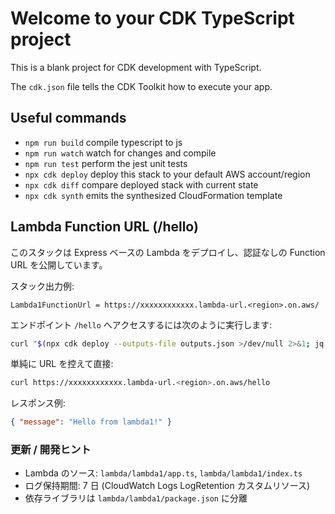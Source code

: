 # Welcome to your CDK TypeScript project

This is a blank project for CDK development with TypeScript.

The `cdk.json` file tells the CDK Toolkit how to execute your app.

## Useful commands

- `npm run build` compile typescript to js
- `npm run watch` watch for changes and compile
- `npm run test` perform the jest unit tests
- `npx cdk deploy` deploy this stack to your default AWS account/region
- `npx cdk diff` compare deployed stack with current state
- `npx cdk synth` emits the synthesized CloudFormation template

## Lambda Function URL (/hello)

このスタックは Express ベースの Lambda をデプロイし、認証なしの Function URL を公開しています。

スタック出力例:

```
Lambda1FunctionUrl = https://xxxxxxxxxxxx.lambda-url.<region>.on.aws/
```

エンドポイント `/hello` へアクセスするには次のように実行します:

```bash
curl "$(npx cdk deploy --outputs-file outputs.json >/dev/null 2>&1; jq -r '.CdkLambdaUrls1Stack.Lambda1FunctionUrl' outputs.json)/hello"
```

単純に URL を控えて直接:

```bash
curl https://xxxxxxxxxxxx.lambda-url.<region>.on.aws/hello
```

レスポンス例:

```json
{ "message": "Hello from lambda1!" }
```

### 更新 / 開発ヒント

- Lambda のソース: `lambda/lambda1/app.ts`, `lambda/lambda1/index.ts`
- ログ保持期間: 7 日 (CloudWatch Logs LogRetention カスタムリソース)
- 依存ライブラリは `lambda/lambda1/package.json` に分離
